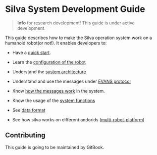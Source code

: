 # Silva System Development Guide

> **Info** for research development! This guide is under active development.

This guide describes how to make the Silva operation system work on a humanoid robot(or not!). It enables developers to:

* Have a [quick start](en/setup/initial.md).
* Learn the [configuration of the robot](en/setup/configuration.md)

* Understand the [system architecture](en/concept/architecture.md)
* Understand and use the messages under [EVANS protocol](en/concept/protocol.md)
* Know [how the messages work](en/concept/workflow.md) in the system.
* Know the usage of the [system functions](en/instruction/function_usage.md)
* See [data format](https://github.com/ustyui/silva/blob/master/silva_beta/doc/data_input_format.md)
* See how silva works on different andorids ([multi-robot-platform](en/instruction/multidev.md))

## Contributing

This guide is going to be maintained by GitBook.
